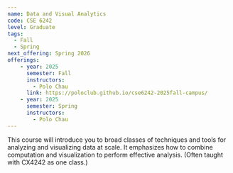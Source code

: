 ```yaml
---
name: Data and Visual Analytics
code: CSE 6242
level: Graduate
tags:
  - Fall
  - Spring
next_offering: Spring 2026
offerings:
    - year: 2025
      semester: Fall
      instructors: 
        - Polo Chau
      link: https://poloclub.github.io/cse6242-2025fall-campus/
    - year: 2025
      semester: Spring
      instructors: 
        - Polo Chau
---
```


This course will introduce you to broad classes of techniques and tools for analyzing and visualizing data at scale. It emphasizes how to combine computation and visualization to perform effective analysis. (Often taught with CX4242 as one class.)
